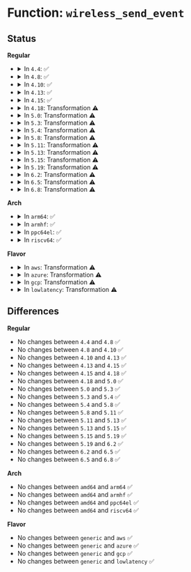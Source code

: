 # Function: <code>wireless_send_event</code>

## Status
<b>Regular</b>
<ul>
<li>
<details>
<summary>In <code>4.4</code>: ✅</summary>

```c
void wireless_send_event(struct net_device *dev, unsigned int cmd, union iwreq_data *wrqu, const char *extra);
```

**Collision:** Unique Global

**Inline:** No

**Transformation:** False

**Instances:**

```
In net/wireless/wext-core.c (ffffffff81809c70)
Location: net/wireless/wext-core.c:450
Inline: False
Direct callers:
  - net/wireless/wext-core.c:ioctl_standard_iw_point
  - net/wireless/wext-core.c:ioctl_standard_iw_point
  - net/wireless/wext-core.c:ioctl_standard_call
  - net/wireless/wext-spy.c:iw_send_thrspy_event
```
**Symbols:**

```
ffffffff81809c70-ffffffff8180a06d: wireless_send_event (STB_GLOBAL)
```
</details>
</li>
<li>
<details>
<summary>In <code>4.8</code>: ✅</summary>

```c
void wireless_send_event(struct net_device *dev, unsigned int cmd, union iwreq_data *wrqu, const char *extra);
```

**Collision:** Unique Global

**Inline:** No

**Transformation:** False

**Instances:**

```
In net/wireless/wext-core.c (ffffffff8187b770)
Location: net/wireless/wext-core.c:453
Inline: False
Direct callers:
  - net/wireless/wext-core.c:ioctl_standard_call
  - net/wireless/wext-core.c:ioctl_standard_iw_point
  - net/wireless/wext-core.c:ioctl_standard_iw_point
  - net/wireless/wext-spy.c:iw_send_thrspy_event
```
**Symbols:**

```
ffffffff8187b770-ffffffff8187bb70: wireless_send_event (STB_GLOBAL)
```
</details>
</li>
<li>
<details>
<summary>In <code>4.10</code>: ✅</summary>

```c
void wireless_send_event(struct net_device *dev, unsigned int cmd, union iwreq_data *wrqu, const char *extra);
```

**Collision:** Unique Global

**Inline:** No

**Transformation:** False

**Instances:**

```
In net/wireless/wext-core.c (ffffffff818b0030)
Location: net/wireless/wext-core.c:453
Inline: False
Direct callers:
  - net/wireless/wext-core.c:ioctl_standard_call
  - net/wireless/wext-core.c:ioctl_standard_iw_point
  - net/wireless/wext-core.c:ioctl_standard_iw_point
  - net/wireless/wext-spy.c:iw_send_thrspy_event
```
**Symbols:**

```
ffffffff818b0030-ffffffff818b0430: wireless_send_event (STB_GLOBAL)
```
</details>
</li>
<li>
<details>
<summary>In <code>4.13</code>: ✅</summary>

```c
void wireless_send_event(struct net_device *dev, unsigned int cmd, union iwreq_data *wrqu, const char *extra);
```

**Collision:** Unique Global

**Inline:** No

**Transformation:** False

**Instances:**

```
In net/wireless/wext-core.c (ffffffff818d69f0)
Location: net/wireless/wext-core.c:453
Inline: False
Direct callers:
  - net/wireless/wext-core.c:ioctl_standard_call
  - net/wireless/wext-core.c:ioctl_standard_iw_point
  - net/wireless/wext-core.c:ioctl_standard_iw_point
  - net/wireless/wext-spy.c:iw_send_thrspy_event
```
**Symbols:**

```
ffffffff818d69f0-ffffffff818d6dc8: wireless_send_event (STB_GLOBAL)
```
</details>
</li>
<li>
<details>
<summary>In <code>4.15</code>: ✅</summary>

```c
void wireless_send_event(struct net_device *dev, unsigned int cmd, union iwreq_data *wrqu, const char *extra);
```

**Collision:** Unique Global

**Inline:** No

**Transformation:** False

**Instances:**

```
In net/wireless/wext-core.c (ffffffff8195c5c0)
Location: net/wireless/wext-core.c:453
Inline: False
Direct callers:
  - net/wireless/wext-core.c:ioctl_standard_call
  - net/wireless/wext-core.c:ioctl_standard_iw_point
  - net/wireless/wext-core.c:ioctl_standard_iw_point
  - net/wireless/wext-spy.c:iw_send_thrspy_event
```
**Symbols:**

```
ffffffff8195c5c0-ffffffff8195c998: wireless_send_event (STB_GLOBAL)
```
</details>
</li>
<li>
<details>
<summary>In <code>4.18</code>: Transformation ⚠️</summary>

```c
void wireless_send_event(struct net_device *dev, unsigned int cmd, union iwreq_data *wrqu, const char *extra);
```

**Collision:** Unique Global

**Inline:** No

**Transformation:** True

**Instances:**

```
In net/wireless/wext-core.c (0)
Location: net/wireless/wext-core.c:451
Inline: False
Direct callers:
  - net/wireless/wext-core.c:ioctl_standard_call
  - net/wireless/wext-core.c:ioctl_standard_iw_point
  - net/wireless/wext-core.c:ioctl_standard_iw_point
  - net/wireless/wext-spy.c:iw_send_thrspy_event
```
**Symbols:**

```
ffffffff819b69de-ffffffff819b69ea: wireless_send_event.cold.13 (STB_LOCAL)
ffffffff819b5de0-ffffffff819b61ab: wireless_send_event (STB_GLOBAL)
```
</details>
</li>
<li>
<details>
<summary>In <code>5.0</code>: Transformation ⚠️</summary>

```c
void wireless_send_event(struct net_device *dev, unsigned int cmd, union iwreq_data *wrqu, const char *extra);
```

**Collision:** Unique Global

**Inline:** No

**Transformation:** True

**Instances:**

```
In net/wireless/wext-core.c (0)
Location: net/wireless/wext-core.c:451
Inline: False
Direct callers:
  - net/wireless/wext-core.c:ioctl_standard_call
  - net/wireless/wext-core.c:ioctl_standard_iw_point
  - net/wireless/wext-core.c:ioctl_standard_iw_point
  - net/wireless/wext-spy.c:iw_send_thrspy_event
```
**Symbols:**

```
ffffffff819edc9e-ffffffff819edcaa: wireless_send_event.cold.13 (STB_LOCAL)
ffffffff819ed0a0-ffffffff819ed46b: wireless_send_event (STB_GLOBAL)
```
</details>
</li>
<li>
<details>
<summary>In <code>5.3</code>: Transformation ⚠️</summary>

```c
void wireless_send_event(struct net_device *dev, unsigned int cmd, union iwreq_data *wrqu, const char *extra);
```

**Collision:** Unique Global

**Inline:** No

**Transformation:** True

**Instances:**

```
In net/wireless/wext-core.c (0)
Location: net/wireless/wext-core.c:451
Inline: False
Direct callers:
  - net/wireless/wext-core.c:ioctl_standard_call
  - net/wireless/wext-core.c:ioctl_standard_iw_point
  - net/wireless/wext-core.c:ioctl_standard_iw_point
  - net/wireless/wext-spy.c:iw_send_thrspy_event
```
**Symbols:**

```
ffffffff81a5ce38-ffffffff81a5ceea: wireless_send_event.cold (STB_LOCAL)
ffffffff81a5c290-ffffffff81a5c5ec: wireless_send_event (STB_GLOBAL)
```
</details>
</li>
<li>
<details>
<summary>In <code>5.4</code>: Transformation ⚠️</summary>

```c
void wireless_send_event(struct net_device *dev, unsigned int cmd, union iwreq_data *wrqu, const char *extra);
```

**Collision:** Unique Global

**Inline:** No

**Transformation:** True

**Instances:**

```
In net/wireless/wext-core.c (0)
Location: net/wireless/wext-core.c:451
Inline: False
Direct callers:
  - net/wireless/wext-core.c:ioctl_standard_call
  - net/wireless/wext-core.c:ioctl_standard_iw_point
  - net/wireless/wext-core.c:ioctl_standard_iw_point
  - net/wireless/wext-spy.c:iw_send_thrspy_event
```
**Symbols:**

```
ffffffff81a93a9e-ffffffff81a93af2: wireless_send_event.cold (STB_LOCAL)
ffffffff81a92ec0-ffffffff81a93250: wireless_send_event (STB_GLOBAL)
```
</details>
</li>
<li>
<details>
<summary>In <code>5.8</code>: Transformation ⚠️</summary>

```c
void wireless_send_event(struct net_device *dev, unsigned int cmd, union iwreq_data *wrqu, const char *extra);
```

**Collision:** Unique Global

**Inline:** No

**Transformation:** True

**Instances:**

```
In net/wireless/wext-core.c (0)
Location: net/wireless/wext-core.c:451
Inline: False
Direct callers:
  - net/wireless/wext-core.c:ioctl_standard_call
  - net/wireless/wext-core.c:ioctl_standard_iw_point
  - net/wireless/wext-core.c:ioctl_standard_iw_point
  - net/wireless/wext-spy.c:iw_send_thrspy_event
```
**Symbols:**

```
ffffffff81b8f002-ffffffff81b8f056: wireless_send_event.cold (STB_LOCAL)
ffffffff81b8e1d0-ffffffff81b8e55b: wireless_send_event (STB_GLOBAL)
```
</details>
</li>
<li>
<details>
<summary>In <code>5.11</code>: Transformation ⚠️</summary>

```c
void wireless_send_event(struct net_device *dev, unsigned int cmd, union iwreq_data *wrqu, const char *extra);
```

**Collision:** Unique Global

**Inline:** No

**Transformation:** True

**Instances:**

```
In net/wireless/wext-core.c (0)
Location: net/wireless/wext-core.c:451
Inline: False
Direct callers:
  - net/wireless/wext-core.c:ioctl_standard_call
  - net/wireless/wext-core.c:ioctl_standard_iw_point
  - net/wireless/wext-core.c:ioctl_standard_iw_point
  - net/wireless/wext-spy.c:iw_send_thrspy_event
```
**Symbols:**

```
ffffffff81c332fc-ffffffff81c33350: wireless_send_event.cold (STB_LOCAL)
ffffffff81b9de70-ffffffff81b9e1fb: wireless_send_event (STB_GLOBAL)
```
</details>
</li>
<li>
<details>
<summary>In <code>5.13</code>: Transformation ⚠️</summary>

```c
void wireless_send_event(struct net_device *dev, unsigned int cmd, union iwreq_data *wrqu, const char *extra);
```

**Collision:** Unique Global

**Inline:** No

**Transformation:** True

**Instances:**

```
In net/wireless/wext-core.c (0)
Location: net/wireless/wext-core.c:451
Inline: False
Direct callers:
  - net/wireless/wext-core.c:ioctl_standard_call
  - net/wireless/wext-core.c:ioctl_standard_iw_point
  - net/wireless/wext-core.c:ioctl_standard_iw_point
  - net/wireless/wext-spy.c:iw_send_thrspy_event
```
**Symbols:**

```
ffffffff81c2561b-ffffffff81c25675: wireless_send_event.cold (STB_LOCAL)
ffffffff81b8cf70-ffffffff81b8d2f8: wireless_send_event (STB_GLOBAL)
```
</details>
</li>
<li>
<details>
<summary>In <code>5.15</code>: Transformation ⚠️</summary>

```c
void wireless_send_event(struct net_device *dev, unsigned int cmd, union iwreq_data *wrqu, const char *extra);
```

**Collision:** Unique Global

**Inline:** No

**Transformation:** True

**Instances:**

```
In net/wireless/wext-core.c (0)
Location: net/wireless/wext-core.c:451
Inline: False
Direct callers:
  - net/wireless/wext-core.c:ioctl_standard_call
  - net/wireless/wext-core.c:ioctl_standard_iw_point
  - net/wireless/wext-core.c:ioctl_standard_iw_point
  - net/wireless/wext-spy.c:iw_send_thrspy_event
```
**Symbols:**

```
ffffffff81d41b5c-ffffffff81d41bb6: wireless_send_event.cold (STB_LOCAL)
ffffffff81c59310-ffffffff81c59715: wireless_send_event (STB_GLOBAL)
```
</details>
</li>
<li>
<details>
<summary>In <code>5.19</code>: Transformation ⚠️</summary>

```c
void wireless_send_event(struct net_device *dev, unsigned int cmd, union iwreq_data *wrqu, const char *extra);
```

**Collision:** Unique Global

**Inline:** No

**Transformation:** True

**Instances:**

```
In net/wireless/wext-core.c (0)
Location: net/wireless/wext-core.c:451
Inline: False
Direct callers:
  - net/wireless/wext-core.c:ioctl_standard_call
  - net/wireless/wext-core.c:ioctl_standard_iw_point
  - net/wireless/wext-spy.c:iw_send_thrspy_event
```
**Symbols:**

```
ffffffff81f0e488-ffffffff81f0e4e2: wireless_send_event.cold (STB_LOCAL)
ffffffff81dfaa70-ffffffff81dfaec2: wireless_send_event (STB_GLOBAL)
```
</details>
</li>
<li>
<details>
<summary>In <code>6.2</code>: Transformation ⚠️</summary>

```c
void wireless_send_event(struct net_device *dev, unsigned int cmd, union iwreq_data *wrqu, const char *extra);
```

**Collision:** Unique Global

**Inline:** No

**Transformation:** True

**Instances:**

```
In net/wireless/wext-core.c (0)
Location: net/wireless/wext-core.c:451
Inline: False
Direct callers:
  - net/wireless/wext-core.c:ioctl_standard_call
  - net/wireless/wext-core.c:ioctl_standard_iw_point
  - net/wireless/wext-spy.c:iw_send_thrspy_event
```
**Symbols:**

```
ffffffff820b54e5-ffffffff820b5510: wireless_send_event.cold (STB_LOCAL)
ffffffff81fcf240-ffffffff81fcf71d: wireless_send_event (STB_GLOBAL)
```
</details>
</li>
<li>
<details>
<summary>In <code>6.5</code>: Transformation ⚠️</summary>

```c
void wireless_send_event(struct net_device *dev, unsigned int cmd, union iwreq_data *wrqu, const char *extra);
```

**Collision:** Unique Global

**Inline:** No

**Transformation:** True

**Instances:**

```
In net/wireless/wext-core.c (0)
Location: net/wireless/wext-core.c:451
Inline: False
Direct callers:
  - net/wireless/wext-core.c:ioctl_standard_call
  - net/wireless/wext-core.c:ioctl_standard_iw_point
  - net/wireless/wext-core.c:ioctl_standard_iw_point
  - net/wireless/wext-spy.c:iw_send_thrspy_event
```
**Symbols:**

```
ffffffff82136a33-ffffffff82136a5e: wireless_send_event.cold (STB_LOCAL)
ffffffff8204ae70-ffffffff8204b361: wireless_send_event (STB_GLOBAL)
```
</details>
</li>
<li>
<details>
<summary>In <code>6.8</code>: Transformation ⚠️</summary>

```c
void wireless_send_event(struct net_device *dev, unsigned int cmd, union iwreq_data *wrqu, const char *extra);
```

**Collision:** Unique Global

**Inline:** No

**Transformation:** True

**Instances:**

```
In net/wireless/wext-core.c (0)
Location: net/wireless/wext-core.c:451
Inline: False
Direct callers:
  - net/wireless/wext-core.c:ioctl_standard_call
  - net/wireless/wext-core.c:ioctl_standard_iw_point
  - net/wireless/wext-core.c:ioctl_standard_iw_point
  - net/wireless/wext-spy.c:iw_send_thrspy_event
```
**Symbols:**

```
ffffffff8221881f-ffffffff8221884a: wireless_send_event.cold (STB_LOCAL)
ffffffff8211d2f0-ffffffff8211d7e1: wireless_send_event (STB_GLOBAL)
```
</details>
</li>
</ul>
<b>Arch</b>
<ul>
<li>
<details>
<summary>In <code>arm64</code>: ✅</summary>

```c
void wireless_send_event(struct net_device *dev, unsigned int cmd, union iwreq_data *wrqu, const char *extra);
```

**Collision:** Unique Global

**Inline:** No

**Transformation:** False

**Instances:**

```
In net/wireless/wext-core.c (ffff800010d60cd0)
Location: net/wireless/wext-core.c:451
Inline: False
Direct callers:
  - net/wireless/wext-core.c:ioctl_standard_call
  - net/wireless/wext-core.c:ioctl_standard_iw_point
  - net/wireless/wext-core.c:ioctl_standard_iw_point
  - net/wireless/wext-spy.c:iw_send_thrspy_event
```
**Symbols:**

```
ffff800010d60cd0-ffff800010d610b0: wireless_send_event (STB_GLOBAL)
```
</details>
</li>
<li>
<details>
<summary>In <code>armhf</code>: ✅</summary>

```c
void wireless_send_event(struct net_device *dev, unsigned int cmd, union iwreq_data *wrqu, const char *extra);
```

**Collision:** Unique Global

**Inline:** No

**Transformation:** False

**Instances:**

```
In net/wireless/wext-core.c (c0e60378)
Location: net/wireless/wext-core.c:451
Inline: False
Direct callers:
  - net/wireless/wext-core.c:ioctl_standard_call
  - net/wireless/wext-core.c:ioctl_standard_iw_point
  - net/wireless/wext-spy.c:iw_send_thrspy_event
```
**Symbols:**

```
c0e60378-c0e606c4: wireless_send_event (STB_GLOBAL)
```
</details>
</li>
<li>
<details>
<summary>In <code>ppc64el</code>: ✅</summary>

```c
void wireless_send_event(struct net_device *dev, unsigned int cmd, union iwreq_data *wrqu, const char *extra);
```

**Collision:** Unique Global

**Inline:** No

**Transformation:** False

**Instances:**

```
In net/wireless/wext-core.c (c000000000e9c090)
Location: net/wireless/wext-core.c:451
Inline: False
Direct callers:
  - net/wireless/wext-core.c:ioctl_standard_call
  - net/wireless/wext-core.c:ioctl_standard_iw_point
  - net/wireless/wext-core.c:ioctl_standard_iw_point
  - net/wireless/wext-spy.c:iw_send_thrspy_event
```
**Symbols:**

```
c000000000e9c090-c000000000e9c558: wireless_send_event (STB_GLOBAL)
```
</details>
</li>
<li>
<details>
<summary>In <code>riscv64</code>: ✅</summary>

```c
void wireless_send_event(struct net_device *dev, unsigned int cmd, union iwreq_data *wrqu, const char *extra);
```

**Collision:** Unique Global

**Inline:** No

**Transformation:** False

**Instances:**

```
In net/wireless/wext-core.c (ffffffe000895db2)
Location: net/wireless/wext-core.c:451
Inline: False
Direct callers:
  - net/wireless/wext-core.c:ioctl_standard_call
  - net/wireless/wext-core.c:ioctl_standard_iw_point
  - net/wireless/wext-core.c:ioctl_standard_iw_point
  - net/wireless/wext-spy.c:iw_send_thrspy_event
```
**Symbols:**

```
ffffffe000895db2-ffffffe000896062: wireless_send_event (STB_GLOBAL)
```
</details>
</li>
</ul>
<b>Flavor</b>
<ul>
<li>
<details>
<summary>In <code>aws</code>: Transformation ⚠️</summary>

```c
void wireless_send_event(struct net_device *dev, unsigned int cmd, union iwreq_data *wrqu, const char *extra);
```

**Collision:** Unique Global

**Inline:** No

**Transformation:** True

**Instances:**

```
In net/wireless/wext-core.c (0)
Location: net/wireless/wext-core.c:451
Inline: False
Direct callers:
  - net/wireless/wext-core.c:ioctl_standard_call
  - net/wireless/wext-core.c:ioctl_standard_iw_point
  - net/wireless/wext-core.c:ioctl_standard_iw_point
```
**Symbols:**

```
ffffffff81a3312e-ffffffff81a33182: wireless_send_event.cold (STB_LOCAL)
ffffffff81a32550-ffffffff81a328e0: wireless_send_event (STB_GLOBAL)
```
</details>
</li>
<li>
<details>
<summary>In <code>azure</code>: Transformation ⚠️</summary>

```c
void wireless_send_event(struct net_device *dev, unsigned int cmd, union iwreq_data *wrqu, const char *extra);
```

**Collision:** Unique Global

**Inline:** No

**Transformation:** True

**Instances:**

```
In net/wireless/wext-core.c (0)
Location: net/wireless/wext-core.c:451
Inline: False
Direct callers:
  - net/wireless/wext-core.c:ioctl_standard_call
  - net/wireless/wext-core.c:ioctl_standard_iw_point
  - net/wireless/wext-core.c:ioctl_standard_iw_point
```
**Symbols:**

```
ffffffff819f0217-ffffffff819f026b: wireless_send_event.cold (STB_LOCAL)
ffffffff819ef740-ffffffff819efad0: wireless_send_event (STB_GLOBAL)
```
</details>
</li>
<li>
<details>
<summary>In <code>gcp</code>: Transformation ⚠️</summary>

```c
void wireless_send_event(struct net_device *dev, unsigned int cmd, union iwreq_data *wrqu, const char *extra);
```

**Collision:** Unique Global

**Inline:** No

**Transformation:** True

**Instances:**

```
In net/wireless/wext-core.c (0)
Location: net/wireless/wext-core.c:451
Inline: False
Direct callers:
  - net/wireless/wext-core.c:ioctl_standard_call
  - net/wireless/wext-core.c:ioctl_standard_iw_point
  - net/wireless/wext-core.c:ioctl_standard_iw_point
  - net/wireless/wext-spy.c:iw_send_thrspy_event
```
**Symbols:**

```
ffffffff81a9ecde-ffffffff81a9ed32: wireless_send_event.cold (STB_LOCAL)
ffffffff81a9e100-ffffffff81a9e490: wireless_send_event (STB_GLOBAL)
```
</details>
</li>
<li>
<details>
<summary>In <code>lowlatency</code>: Transformation ⚠️</summary>

```c
void wireless_send_event(struct net_device *dev, unsigned int cmd, union iwreq_data *wrqu, const char *extra);
```

**Collision:** Unique Global

**Inline:** No

**Transformation:** True

**Instances:**

```
In net/wireless/wext-core.c (0)
Location: net/wireless/wext-core.c:451
Inline: False
Direct callers:
  - net/wireless/wext-core.c:ioctl_standard_call
  - net/wireless/wext-core.c:ioctl_standard_iw_point
  - net/wireless/wext-core.c:ioctl_standard_iw_point
  - net/wireless/wext-spy.c:iw_send_thrspy_event
```
**Symbols:**

```
ffffffff81aaaede-ffffffff81aaaf32: wireless_send_event.cold (STB_LOCAL)
ffffffff81aaa300-ffffffff81aaa690: wireless_send_event (STB_GLOBAL)
```
</details>
</li>
</ul>

## Differences
<b>Regular</b>
<ul>
<li>
No changes between <code>4.4</code> and <code>4.8</code> ✅
</li>
<li>
No changes between <code>4.8</code> and <code>4.10</code> ✅
</li>
<li>
No changes between <code>4.10</code> and <code>4.13</code> ✅
</li>
<li>
No changes between <code>4.13</code> and <code>4.15</code> ✅
</li>
<li>
No changes between <code>4.15</code> and <code>4.18</code> ✅
</li>
<li>
No changes between <code>4.18</code> and <code>5.0</code> ✅
</li>
<li>
No changes between <code>5.0</code> and <code>5.3</code> ✅
</li>
<li>
No changes between <code>5.3</code> and <code>5.4</code> ✅
</li>
<li>
No changes between <code>5.4</code> and <code>5.8</code> ✅
</li>
<li>
No changes between <code>5.8</code> and <code>5.11</code> ✅
</li>
<li>
No changes between <code>5.11</code> and <code>5.13</code> ✅
</li>
<li>
No changes between <code>5.13</code> and <code>5.15</code> ✅
</li>
<li>
No changes between <code>5.15</code> and <code>5.19</code> ✅
</li>
<li>
No changes between <code>5.19</code> and <code>6.2</code> ✅
</li>
<li>
No changes between <code>6.2</code> and <code>6.5</code> ✅
</li>
<li>
No changes between <code>6.5</code> and <code>6.8</code> ✅
</li>
</ul>
<b>Arch</b>
<ul>
<li>
No changes between <code>amd64</code> and <code>arm64</code> ✅
</li>
<li>
No changes between <code>amd64</code> and <code>armhf</code> ✅
</li>
<li>
No changes between <code>amd64</code> and <code>ppc64el</code> ✅
</li>
<li>
No changes between <code>amd64</code> and <code>riscv64</code> ✅
</li>
</ul>
<b>Flavor</b>
<ul>
<li>
No changes between <code>generic</code> and <code>aws</code> ✅
</li>
<li>
No changes between <code>generic</code> and <code>azure</code> ✅
</li>
<li>
No changes between <code>generic</code> and <code>gcp</code> ✅
</li>
<li>
No changes between <code>generic</code> and <code>lowlatency</code> ✅
</li>
</ul>
